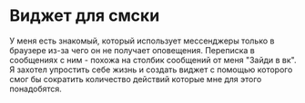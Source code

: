 # Виджет для смски 
У меня есть знакомый, который использует мессенджеры только в браузере из-за чего он не получает оповещения. Переписка в сообщениях с ним - похожа на столбик сообщений от меня "Зайди в вк". Я захотел упростить себе жизнь и создать виджет с помощью которого смог бы сократить количество действий которые мне для этого понадобятся. 

